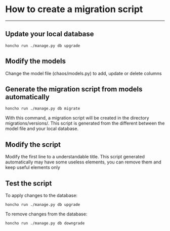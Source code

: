 # How to create a migration script
---------------------

Update your local database
---------------------
    honcho run ./manage.py db upgrade

Modify the models
---------------------
Change the model file (chaos/models.py) to add, update or delete columns

Generate the migration script from models automatically
---------------------
    honcho run ./manage.py db migrate
With this command, a migration script will be created in the directory migrations/versions/.
This script is generated from the different between the model file and your local database.

Modify the script
---------------------
Modify the first line to a understandable title.
This script generated automatically may have some useless elements, you can remove them and keep useful elements only

Test the script
---------------------
To apply changes to the database:

    honcho run ./manage.py db upgrade

To remove changes from the database:

    honcho run ./manage.py db downgrade
